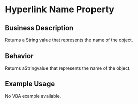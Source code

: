 # Hyperlink Name Property

## Business Description
Returns a String value that represents the name of the object.

## Behavior
Returns  aStringvalue that represents the name of the object.

## Example Usage
No VBA example available.